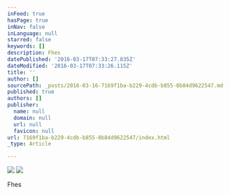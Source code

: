 ```yaml
---
inFeed: true
hasPage: true
inNav: false
inLanguage: null
starred: false
keywords: []
description: Fhes
datePublished: '2016-03-17T07:33:27.835Z'
dateModified: '2016-03-17T07:33:26.115Z'
title: ''
author: []
sourcePath: _posts/2016-03-16-7169f1ba-b229-4cdb-b855-0b84d9622547.md
published: true
authors: []
publisher:
  name: null
  domain: null
  url: null
  favicon: null
url: 7169f1ba-b229-4cdb-b855-0b84d9622547/index.html
_type: Article

---
```

![](https://the-grid-user-content.s3-us-west-2.amazonaws.com/3009d461-256c-4e14-a923-d6e141be86aa.jpg)
![](https://the-grid-user-content.s3-us-west-2.amazonaws.com/62c81bcd-c065-4ec6-80f1-de0904b44c6d.jpg)

Fhes